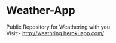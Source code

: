 # Weather-App
Public Repository for Weathering with you <br/>
Visit:- http://weathring.herokuapp.com/

